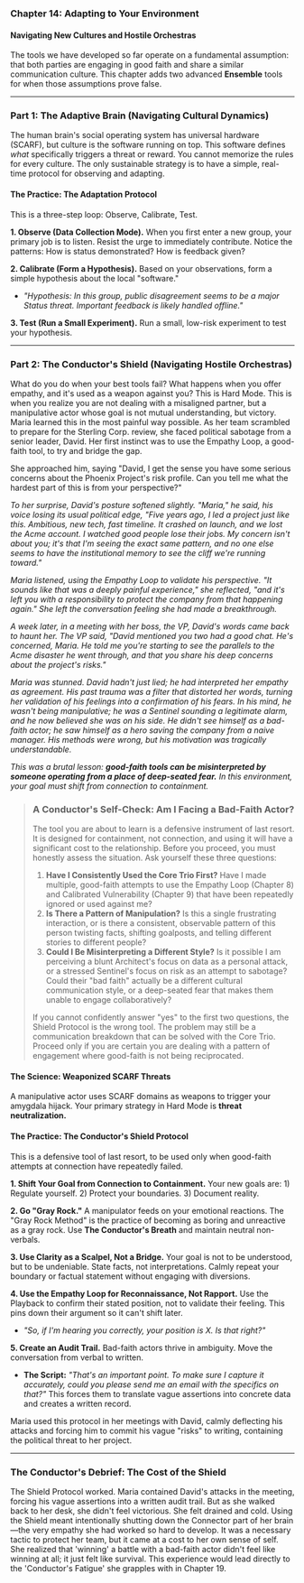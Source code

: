 ### **Chapter 14: Adapting to Your Environment**
#### Navigating New Cultures and Hostile Orchestras

The tools we have developed so far operate on a fundamental assumption: that both parties are engaging in good faith and share a similar communication culture. This chapter adds two advanced **Ensemble** tools for when those assumptions prove false.

---
### **Part 1: The Adaptive Brain (Navigating Cultural Dynamics)**

The human brain's social operating system has universal hardware (SCARF), but culture is the software running on top. This software defines *what* specifically triggers a threat or reward. You cannot memorize the rules for every culture. The only sustainable strategy is to have a simple, real-time protocol for observing and adapting.

#### **The Practice: The Adaptation Protocol**

This is a three-step loop: Observe, Calibrate, Test.

**1. Observe (Data Collection Mode).**
When you first enter a new group, your primary job is to listen. Resist the urge to immediately contribute. Notice the patterns: How is status demonstrated? How is feedback given?

**2. Calibrate (Form a Hypothesis).**
Based on your observations, form a simple hypothesis about the local "software."
*   *"Hypothesis: In this group, public disagreement seems to be a major Status threat. Important feedback is likely handled offline."*

**3. Test (Run a Small Experiment).**
Run a small, low-risk experiment to test your hypothesis.

---
### **Part 2: The Conductor's Shield (Navigating Hostile Orchestras)**

What do you do when your best tools fail? What happens when you offer empathy, and it's used as a weapon against you? This is Hard Mode. This is when you realize you are not dealing with a misaligned partner, but a manipulative actor whose goal is not mutual understanding, but victory. Maria learned this in the most painful way possible. As her team scrambled to prepare for the Sterling Corp. review, she faced political sabotage from a senior leader, David. Her first instinct was to use the Empathy Loop, a good-faith tool, to try and bridge the gap.

She approached him, saying "David, I get the sense you have some serious concerns about the Phoenix Project's risk profile. Can you tell me what the hardest part of this is from your perspective?"

*To her surprise, David's posture softened slightly. "Maria," he said, his voice losing its usual political edge, "Five years ago, I led a project just like this. Ambitious, new tech, fast timeline. It crashed on launch, and we lost the Acme account. I watched good people lose their jobs. My concern isn't about you; it's that I'm seeing the exact same pattern, and no one else seems to have the institutional memory to see the cliff we're running toward."*

*Maria listened, using the Empathy Loop to validate his perspective. "It sounds like that was a deeply painful experience," she reflected, "and it's left you with a responsibility to protect the company from that happening again." She left the conversation feeling she had made a breakthrough.*

*A week later, in a meeting with her boss, the VP, David's words came back to haunt her. The VP said, "David mentioned you two had a good chat. He's concerned, Maria. He told me you're starting to see the parallels to the Acme disaster he went through, and that you share his deep concerns about the project's risks."*

*Maria was stunned. David hadn't just lied; he had interpreted her empathy as agreement. His past trauma was a filter that distorted her words, turning her validation of his feelings into a confirmation of his fears. In his mind, he wasn't being manipulative; he was a Sentinel sounding a legitimate alarm, and he now believed she was on his side. He didn't see himself as a bad-faith actor; he saw himself as a hero saving the company from a naive manager. His methods were wrong, but his motivation was tragically understandable.*

*This was a brutal lesson: **good-faith tools can be misinterpreted by someone operating from a place of deep-seated fear.** In this environment, your goal must shift from connection to containment.*

> ### **A Conductor's Self-Check: Am I Facing a Bad-Faith Actor?**
>
> The tool you are about to learn is a defensive instrument of last resort. It is designed for containment, not connection, and using it will have a significant cost to the relationship. Before you proceed, you must honestly assess the situation. Ask yourself these three questions:
>
> 1.  **Have I Consistently Used the Core Trio First?** Have I made multiple, good-faith attempts to use the Empathy Loop (Chapter 8) and Calibrated Vulnerability (Chapter 9) that have been repeatedly ignored or used against me?
> 2.  **Is There a Pattern of Manipulation?** Is this a single frustrating interaction, or is there a consistent, observable pattern of this person twisting facts, shifting goalposts, and telling different stories to different people?
> 3.  **Could I Be Misinterpreting a Different Style?** Is it possible I am perceiving a blunt Architect's focus on data as a personal attack, or a stressed Sentinel's focus on risk as an attempt to sabotage? Could their "bad faith" actually be a different cultural communication style, or a deep-seated fear that makes them unable to engage collaboratively?
>
> If you cannot confidently answer "yes" to the first two questions, the Shield Protocol is the wrong tool. The problem may still be a communication breakdown that can be solved with the Core Trio. Proceed only if you are certain you are dealing with a pattern of engagement where good-faith is not being reciprocated.

#### **The Science: Weaponized SCARF Threats**
A manipulative actor uses SCARF domains as weapons to trigger your amygdala hijack. Your primary strategy in Hard Mode is **threat neutralization.**

#### **The Practice: The Conductor's Shield Protocol**

This is a defensive tool of last resort, to be used only when good-faith attempts at connection have repeatedly failed.

**1. Shift Your Goal from Connection to Containment.**
Your new goals are: 1) Regulate yourself. 2) Protect your boundaries. 3) Document reality.

**2. Go "Gray Rock."**
A manipulator feeds on your emotional reactions. The "Gray Rock Method" is the practice of becoming as boring and unreactive as a gray rock. Use **The Conductor's Breath** and maintain neutral non-verbals.

**3. Use Clarity as a Scalpel, Not a Bridge.**
Your goal is not to be understood, but to be undeniable. State facts, not interpretations. Calmly repeat your boundary or factual statement without engaging with diversions.

**4. Use the Empathy Loop for Reconnaissance, Not Rapport.**
Use the Playback to confirm their stated position, not to validate their feeling. This pins down their argument so it can't shift later.
*   *"So, if I'm hearing you correctly, your position is X. Is that right?"*

**5. Create an Audit Trail.**
Bad-faith actors thrive in ambiguity. Move the conversation from verbal to written.
*   **The Script:** *"That's an important point. To make sure I capture it accurately, could you please send me an email with the specifics on that?"*
This forces them to translate vague assertions into concrete data and creates a written record.

Maria used this protocol in her meetings with David, calmly deflecting his attacks and forcing him to commit his vague "risks" to writing, containing the political threat to her project.

---
### **The Conductor's Debrief: The Cost of the Shield**
The Shield Protocol worked. Maria contained David's attacks in the meeting, forcing his vague assertions into a written audit trail. But as she walked back to her desk, she didn't feel victorious. She felt drained and cold. Using the Shield meant intentionally shutting down the Connector part of her brain—the very empathy she had worked so hard to develop. It was a necessary tactic to protect her team, but it came at a cost to her own sense of self. She realized that 'winning' a battle with a bad-faith actor didn't feel like winning at all; it just felt like survival. This experience would lead directly to the 'Conductor's Fatigue' she grapples with in Chapter 19.
      